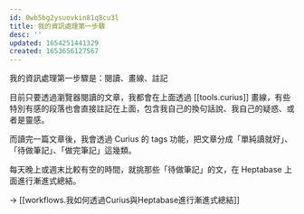```yaml
---
id: 0wb5bg2ysuovkin81q8cu3l
title: 我的資訊處理第一步驟
desc: ''
updated: 1654251441329
created: 1653656127567
---
```


我的資訊處理第一步驟是：閱讀、畫線、註記

目前只要透過瀏覽器閱讀的文章，我都會在上面透過 [[tools.curius]] 畫線，有些特別有感的段落也會直接註記在上面，包含我自己的換句話說、我自己的疑惑、或者是靈感。

而讀完一篇文章後，我會透過 Curius 的 tags 功能，把文章分成「單純讀就好」、「待做筆記」、「做完筆記」這幾類。

每天晚上或週末比較有空的時間，就挑那些「待做筆記」的文，在 Heptabase 上面進行漸進式總結。

-> [[workflows.我如何透過Curius與Heptabase進行漸進式總結]]
